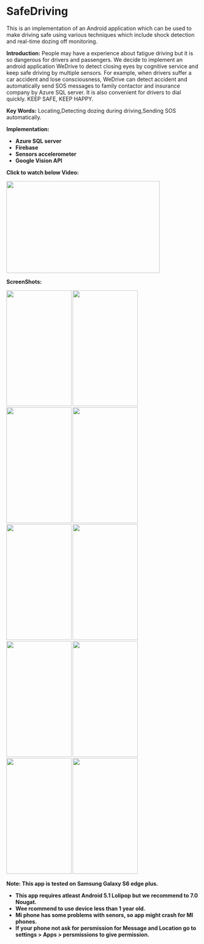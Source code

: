 # SafeDriving

This is an implementation of an Android application which can be used to make driving safe using various techniques which include shock detection and real-time dozing off monitoring.


<B>Introduction:</B>
People may have a experience about fatigue driving but it is so dangerous for drivers and passengers. We decide to implement an android application WeDrive to detect closing eyes by cognitive service and keep safe driving by multiple sensors. For example, when drivers suffer a car accident and lose consciousness, WeDrive can detect accident and automatically send SOS messages to family contactor and insurance company by Azure SQL server. It is also convenient for drivers to dial quickly. KEEP SAFE, KEEP HAPPY.

<B>Key Words:</B>
Locating,Detecting dozing during driving,Sending SOS automatically.

<B>Implementation:<B>
<ul>
 <li>Azure SQL server</li>
 <li>Firebase</li>
 <li>Sensors accelerometer</li>
 <li>Google Vision API</li>
</ul>

<B>Click to watch below Video:</B>

[<img src="https://github.com/thakkarj/SafeDrive/blob/master/Screenshots/Screen%20Shot%202017-10-09%20at%203.42.26%20am.png" width="400" height="240">](https://youtu.be/w6hoLfU3DRM)

<B>ScreenShots:</B>

<img src="https://github.com/thakkarj/SafeDrive/blob/master/Screenshots/1.png" width="170" height="302">
<img src="https://github.com/thakkarj/SafeDrive/blob/master/Screenshots/2.png" width="170" height="302">
<img src="https://github.com/thakkarj/SafeDrive/blob/master/Screenshots/3.png" width="170" height="302">
<img src="https://github.com/thakkarj/SafeDrive/blob/master/Screenshots/4.png" width="170" height="302">
<img src="https://github.com/thakkarj/SafeDrive/blob/master/Screenshots/5.png" width="170" height="302">
<img src="https://github.com/thakkarj/SafeDrive/blob/master/Screenshots/s.png" width="170" height="302">
<img src="https://github.com/thakkarj/SafeDrive/blob/master/Screenshots/6.png" width="170" height="302">
<img src="https://github.com/thakkarj/SafeDrive/blob/master/Screenshots/7.png" width="170" height="302">
<img src="https://github.com/thakkarj/SafeDrive/blob/master/Screenshots/8.png" width="170" height="302">
<img src="https://github.com/thakkarj/SafeDrive/blob/master/Screenshots/9.png" width="170" height="302">


<B>Note: This app is tested on Samsung Galaxy S6 edge plus.</B>

<ul>
 <li>This app requires atleast Android 5.1 Lolipop but we recommend to 7.0 Nougat.</li>
 <li>Wee rcommend to use device less than 1 year old.</li>
 <li>Mi phone has some problems with senors, so app might crash for MI phones.</li>
 <li>If your phone not ask for persmission for Message and Location go to settings > Apps > persmissions to give permission.</li>
</ul>
